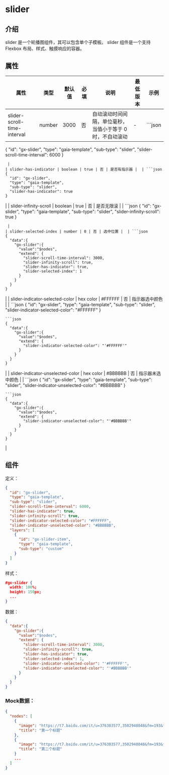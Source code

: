 # slider

## 介绍
slider 是一个轮播图组件，其可以包含单个子模板。
slider 组件是一个支持 Flexbox 布局、样式、触摸响应的容器。
## 属性
| **属性** | **类型** | **默认值** | **必填** | **说明** | **最低版本** | **示例** |
| --- | --- | --- | --- | --- | --- | --- |
| slider-scroll-time-interval | number | 3000 | 否 | 自动滚动时间间隔，单位毫秒，当值小于等于 0 时，不自动滚动 | - | ```json
{
  "id": "gx-slider",
  "type": "gaia-template",
  "sub-type": "slider",
  "slider-scroll-time-interval": 6000
}
```
 |
| slider-has-indicator | boolean | true | 否 | 是否有指示器 |  | ```json
{
  "id": "gx-slider",
  "type": "gaia-template",
  "sub-type": "slider",
  "slider-has-indicator": true
}
```
 |
| slider-infinity-scroll | boolean | true | 否 | 是否无限滚 |  | ```json
{
  "id": "gx-slider",
  "type": "gaia-template",
  "sub-type": "slider",
  "slider-infinity-scroll": true
}
```
 |
| slider-selected-index | number | 0 | 否 | 选中位置 |  | ```json
{
  "data":{
    "gx-slider":{
      "value":"$nodes",
      "extend": {
        "slider-scroll-time-interval": 3000,
        "slider-infinity-scroll": true,
        "slider-has-indicator": true,
        "slider-selected-index": 1
      }
    }
  }
}
```
 |
| slider-indicator-selected-color | hex color | #FFFFFF | 否 | 指示器选中颜色 |  | ```json
{
  "id": "gx-slider",
  "type": "gaia-template",
  "sub-type": "slider",
  "slider-indicator-selected-color": "#FFFFFF"
}
```
```json
{
  "data":{
    "gx-slider":{
      "value":"$nodes",
      "extend": {
        "slider-indicator-selected-color": "'#FFFFFF'"
      }
    }
  }
}
```
 |
| slider-indicator-unselected-color | hex color | #BBBBBB | 否 | 指示器未选中颜色 |  | ```json
{
  "id": "gx-slider",
  "type": "gaia-template",
  "sub-type": "slider",
  "slider-indicator-unselected-color": "#BBBBBB"
}
```
```json
{
  "data":{
    "gx-slider":{
      "value":"$nodes",
      "extend": {
        "slider-indicator-unselected-color": "'#BBBBBB'"
      }
    }
  }
}
```
 |

## 组件
定义：
```json
{
  "id": "gx-slider",
  "type": "gaia-template",
  "sub-type": "slider",
  "slider-scroll-time-interval": 6000,
  "slider-has-indicator": true,
  "slider-infinity-scroll": true,
  "slider-indicator-selected-color": "#FFFFFF",
  "slider-indicator-unselected-color": "#BBBBBB",
  "layers": [
    {
      "id": "gx-slider-item",
      "type": "gaia-template",
      "sub-type": "custom"
    }
  ]
}
```
样式：
```json
#gx-slider {
  width: 100%;
  height: 150px;
  ...
}
```
数据：
```json
{
  "data":{
    "gx-slider":{
      "value":"$nodes",
      "extend": {
        "slider-scroll-time-interval": 3000,
        "slider-infinity-scroll": true,
        "slider-has-indicator": true,
        "slider-selected-index": 1,
        "slider-indicator-selected-color": "'#FFFFFF'",
        "slider-indicator-unselected-color": "'#BBBBBB'"
      }
    }
  }
}
```
### Mock数据：
```json
{
  "nodes": [
    {
      "image": "https://t7.baidu.com/it/u=376303577,3502948048&fm=193&f=GIF",
      "title": "第一个标题"
    },
    {
      "image": "https://t7.baidu.com/it/u=376303577,3502948048&fm=193&f=GIF",
      "title": "第二个标题"
    }
    ...
  ]
}
```
### 

